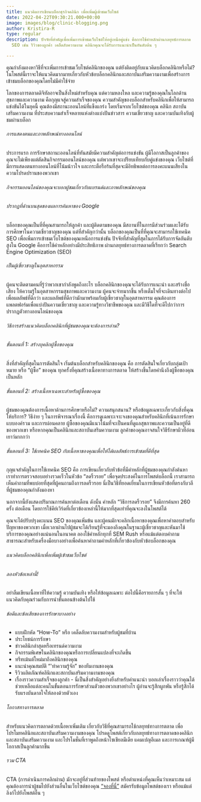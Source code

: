 ```yaml
---
title: แนวคิดการเขียนบล็อกธุรกิจคลินิก เพื่อเพิ่มผู้เข้าชมเว็บไซต์
date: 2022-04-22T09:30:21.000+00:00
image: images/blog/clinic-blogging.png
author: Kristira-R
type: regular
description: ปัจจัยที่สำคัญเพื่อเพิ่มการเข้าชมเว็บไซต์ให้อยู่เหนือคู่แข่ง คือการใช้คำหลักผ่านกลยุทธ์การตลาด
  SEO เช่น รีวิวของลูกค้า เคล็ดลับความงาม คลินิกคุณจะได้รับการแนะนำเป็นอันดับต้น ๆ

---
```

คุณกำลังมองหาวิธีที่จะเพิ่มการเข้าชมเว็บไซต์คลินิกของคุณ แต่ยังติดอยู่กับแนวคิดบล็อกคลินิกหรือไม่?
ในโพสต์นี้เราจะให้แนวคิดมากมายเกี่ยวกับหัวข้อบล็อกคลินิกและสถาบันเสริมความงามเพื่อสร้างการเข้าชมบล็อกของคุณโดยไม่มีค่าใช้จ่าย

โลกของการตลาดดิจิทัลอาจเป็นสิ่งใหม่สำหรับคุณ แต่ความหลงใหล และความรู้ของคุณในโลกด้านสุขภาพและความงาม คือกุญแจสู่ความสำเร็จของคุณ ความสำคัญของบล็อกสำหรับคลินิกเพื่อให้สามารถแข่งขันได้ในยุคนี้ คุณต้องมีสถานะออนไลน์ที่แข็งแกร่ง โดยเริ่มจากเว็บไซต์ของคุณ คลินิก สถาบันเสริมความงาม ที่ประสบความสำเร็จหลายแห่งต่างแบ่งปันข่าวสาร ความเชี่ยวชาญ และความบันเทิงกับผู้ชมผ่านบล็อก

###### การแสดงตนและภาพลักษณ์ทางออนไลน์

ประการแรก การรักษาสถานะออนไลน์ที่ทันสมัยมีความสำคัญต่อการแข่งขัน ผู้มีโอกาสเป็นลูกค้าของคุณจะไม่เพียงแต่ตัดสินกิจกรรมออนไลน์ของคุณ แต่พวกเขาจะเปรียบเทียบกับคู่แข่งของคุณ เว็บไซต์ที่มีการแสดงตนทางออนไลน์ที่โน้มน้าวใจ และกระตือรือร้นที่สุดจะมีอิทธิพลต่อการลงคะแนนเสียงในความโปรดปรานของพวกเขา

###### กิจกรรมออนไลน์ของคุณจะบอกผู้ชมเกี่ยวกับแบรนด์และภาพลักษณ์ของคุณ

###### ปรากฏที่ด้านบนสุดของผลการค้นหาของ Google

บล็อกของคุณเป็นที่ที่คุณสามารถให้ลูกค้า และผู้ติดตามของคุณ มีสถานที่ในการมีส่วนร่วมและได้รับการศึกษาในความเชี่ยวชาญของคุณ แต่ที่สำคัญกว่านั้น บล็อกของคุณเป็นที่ที่คุณจะสามารถใช้เทคนิค SEO เพื่อเพิ่มการเข้าชมเว็บไซต์ของคุณเหนือการแข่งขัน ปัจจัยที่สำคัญที่สุดในการได้รับการจัดอันดับสูงใน Google คือการใช้คำหลักอย่างมีประสิทธิภาพ ผ่านกลยุทธ์ทางการตลาดที่เรียกว่า Search Engine Optimization (SEO)

###### เป็นผู้เชี่ยวชาญในอุตสาหกรรม

ผู้คนจะติดตามคนที่รู้ว่าพวกเขากำลังพูดถึงอะไร บล็อกคลินิกของคุณจะได้รับการแนะนำ  และสร้างชื่อเสียง ให้ความรู้ในอุตสาหกรรมสุขภาพและความงาม ผู้คนจะจ่ายมากขึ้น หรือเต็มใจที่จะเดินทางต่อไปเพื่อผลลัพธ์ที่ดีกว่า และผลลัพธ์ที่ดีกว่ามักมาพร้อมกับผู้เชี่ยวชาญในอุตสาหกรรม คุณต้องการแพลตฟอร์มเพื่อแบ่งปันความเชี่ยวชาญ และความรู้ทางวิชาชีพของคุณ และมีวิธีใดที่จะดีไปกว่าการปรากฏตัวทางออนไลน์ของคุณ

###### วิธีการสร้างแนวคิดบล็อกคลินิกที่ผู้ชมของคุณจะต้องการอ่าน?

###### ขั้นตอนที่ 1: สร้างบุคลิกผู้ซื้อของคุณ

สิ่งที่สำคัญที่สุดในการตัดสินใจ เริ่มต้นบล็อกสำหรับคลินิกของคุณ คือ การตัดสินใจเกี่ยวกับกลุ่มเป้าหมาย หรือ “ผู้ซื้อ” ของคุณ ทุกครั้งที่คุณสร้างเนื้อหาทางการตลาด ให้สร้างขึ้นโดยคำนึงถึงผู้ซื้อของคุณเป็นหลัก

###### ขั้นตอนที่ 2: สร้างเนื้อหาเฉพาะสำหรับผู้ซื้อของคุณ

ผู้ชมของคุณต้องการเนื้อหาด้านการศึกษาหรือไม่? ความสนุกสนาน? หรือข้อมูลเฉพาะเกี่ยวกับสิ่งที่คุณให้บริการ? วิธีง่าย ๆ ในการพิจารณาเรื่องนี้ คือการดูเฉพาะเจาะจงของคุณสำหรับคลินิกที่เน้นการรักษาแบบองค์รวม และการผ่อนคลาย ผู้ซื้อของคุณมีแนวโน้มที่จะเป็นคนที่ดูแลสุขภาพและความเป็นอยู่ที่ดีของพวกเขา หรือหากคุณเป็นคลินิกและสถาบันเสริมความงาม ลูกค้าของคุณอาจสนใจวิธีรักษาผิวที่อ่อนเยาว์มากกว่า

###### ขั้นตอนที่ 3: ใช้เทคนิค SEO กับเนื้อหาของคุณเพื่อให้ได้ผลลัพธ์การเข้าชมที่ดีที่สุด

กุญแจสำคัญในการใช้เทคนิค SEO คือ การเขียนเกี่ยวกับหัวข้อที่มีคำหลักที่ผู้ชมของคุณกำลังค้นหา เราทำการตรวจสอบอย่างรวดเร็วในหัวข้อ “ลดริ้วรอย” เพื่อจุดประสงค์ในการโพสต์บล็อกนี้ เราสามารถเห็นคำถามที่พบบ่อยที่สุดที่ผู้คนถามถึงการลดริ้วรอย นี่เป็นวิธีที่ยอดเยี่ยมในการเขียนหัวข้อที่ตรงกับวลีที่ผู้ชมของคุณกำลังมองหา

นอกจากนี้ยังแสดงปริมาณการค้นหาต่อเดือน ดังนั้น คำหลัก “วิธีการลดริ้วรอย” จึงมีการค้นหา 260 ครั้ง ต่อเดือน โดยการใช้คีย์เวิร์ดที่เกี่ยวข้องเหล่านี้ให้มากที่สุดเท่าที่คุณจะลงในโพสต์ได้

คุณจะได้ปรับปรุงคะแนน SEO ของคุณเพิ่มข้น และผู้คนมักจะคลิกเนื้อหาของคุณเพื่อหาคำตอบสำหรับปัญหาของพวกเขา เมื่อเวลาผ่านไปผู้ชมจะได้เรียนรู้ที่จะมองถึงคุณในฐานะผู้เชี่ยวชาญและหันมาใช้บริการของคุณอย่างแน่นอนในอนาคต ลองใช้คำหลักทุกที่ SEM Rush หรือแม้แต่ตอบคำถามสาธารณะสำหรับเครื่องมือบางอย่างเพื่อค้นหาคำถามคำหลักที่เกี่ยวข้องกับหัวข้อบล็อกของคุณ

###### แนวคิดบล็อกคลินิกเพื่อเพิ่มผู้เข้าชมเว็บไซต์

###### ลองหัวข้อเหล่านี้!

อย่าลืมเขียนเนื้อหาที่ให้ความรู้ ความบันเทิง หรือให้ข้อมูลเฉพาะ ต่อไปนี้คือรายการสั้น ๆ ที่จะให้แนวคิดกับคุณร่วมกับการนำขั้นตอนข้างต้นไปใช้

###### ข้อดีและข้อเสียของการรักษาบางอย่าง

* แบบฝึกหัด “How-To” หรือ เคล็ดลับความงามสำหรับผู้ชมที่บ้าน
* ประโยชน์การรักษา
* ข่าวคลินิกล่าสุดหรือเทรนด์ความงาม
* กิจกรรมพิเศษในคลินิกของคุณหรือการเปลี่ยนแปลงที่จะเกิดขึ้น
* ทรีทเม้นต์ใหม่มาถึงคลินิกของคุณ
* แนะนำคุณสมบัติ “'ทำความรู้จัก” ของทีมงานของคุณ
* รีวิวผลิตภัณฑ์คลินิกและสถาบันเสริมความงามของคุณ
* เรื่องราวความสำเร็จของลูกค้า - นี่เป็นสิ่งสำคัญอย่างยิ่งสำหรับคำแนะนำ บอกเล่าเรื่องราวว่าคุณได้ช่วยเหลือแต่ละคนในขั้นตอนการรักษาส่วนตัวของพวกเขาอย่างไร ผู้อ่านจะรู้สึกผูกพัน หรือรู้สึกได้รับแรงบันดาลใจให้ลองด้วยตัวเอง

###### โอกาสทางการตลาด

สำหรับแนวคิดการตลาดด้วยเนื้อหาเพิ่มเติม เกี่ยวกับวิธีที่คุณสามารถใช้กลยุทธ์ทางการตลาด เพื่อโปรโมทคลินิกและสถาบันเสริมความงามของคุณ โปรดดูโพสต์เกี่ยวกับกลยุทธ์ทางการตลาดของคลินิกและสถาบันเสริมความงาม และโปรโมชั่นที่เราพูดถึงหน้าโซเชียลมีเดีย แคมเปญอีเมล และการเกณฑ์ผู้มีโอกาสเป็นลูกค้ามากขึ้น

###### รวม CTA

CTA (การดำเนินการคลิกผ่าน) มักจะอยู่ที่ส่วนท้ายของโพสต์ หรือตำแหน่งที่คุณเห็นว่าเหมาะสม แต่คุณต้องการนำผู้ชมไปยังส่วนอื่นในเว็บไซต์ของคุณ [“จองที่นี่”](contact/) สมัครรับข้อมูลโพสต์ของเรา หรือแม้แต่ลิงก์ไปยังโพสต์อื่น ๆ